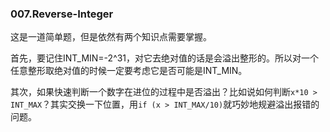 ### 007.Reverse-Integer

这是一道简单题，但是依然有两个知识点需要掌握。

首先，要记住INT_MIN=-2^31，对它去绝对值的话是会溢出整形的。所以对一个任意整形取绝对值的时候一定要考虑它是否可能是INT_MIN。

其次，如果快速判断一个数字在进位的过程中是否溢出？比如说如何判断```x*10 > INT_MAX```？其实交换一下位置，用```if (x > INT_MAX/10)```就巧妙地规避溢出报错的问题。
